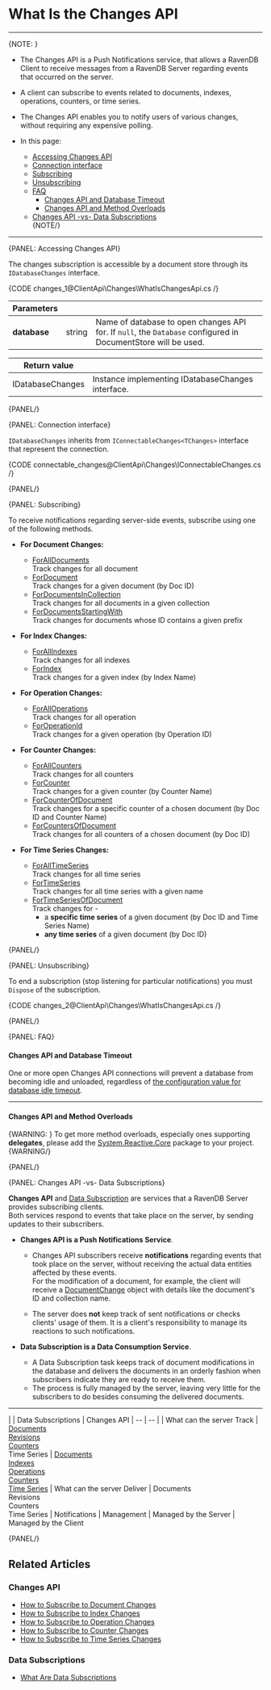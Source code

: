 # What Is the Changes API

---

{NOTE: }

* The Changes API is a Push Notifications service, that allows a RavenDB Client to 
  receive messages from a RavenDB Server regarding events that occurred on the server.  
* A client can subscribe to events related to documents, indexes, operations, counters, or time series.  
* The Changes API enables you to notify users of various changes, without requiring 
  any expensive polling.  

* In this page:  
  * [Accessing Changes API](../../client-api/changes/what-is-changes-api#accessing-changes-api)  
  * [Connection interface](../../client-api/changes/what-is-changes-api#connection-interface)  
  * [Subscribing](../../client-api/changes/what-is-changes-api#subscribing)  
  * [Unsubscribing](../../client-api/changes/what-is-changes-api#unsubscribing)  
  * [FAQ](../../client-api/changes/what-is-changes-api#faq)  
     * [Changes API and Database Timeout](../../client-api/changes/what-is-changes-api#changes-api-and-database-timeout)  
     * [Changes API and Method Overloads](../../client-api/changes/what-is-changes-api#changes-api-and-method-overloads)  
  * [Changes API -vs- Data Subscriptions](../../client-api/changes/what-is-changes-api#changes-api--vs--data-subscriptions)  
{NOTE/}

---

{PANEL: Accessing Changes API}

The changes subscription is accessible by a document store through its `IDatabaseChanges` interface.

{CODE changes_1@ClientApi\Changes\WhatIsChangesApi.cs /}

| Parameters | | |
| ------------- | ------------- | ----- |
| **database** | string | Name of database to open changes API for. If `null`, the `Database` configured in DocumentStore will be used. |

| Return value | |
| ------------- | ----- |
| IDatabaseChanges | Instance implementing IDatabaseChanges interface. |

{PANEL/}

{PANEL: Connection interface}

`IDatabaseChanges` inherits from `IConnectableChanges<TChanges>` interface that represent the connection.

{CODE connectable_changes@ClientApi\Changes\IConnectableChanges.cs /}

{PANEL/}

{PANEL: Subscribing}

To receive notifications regarding server-side events, subscribe using one of the following methods.  

* **For Document Changes:**  
   - [ForAllDocuments](../../client-api/changes/how-to-subscribe-to-document-changes#foralldocuments)  
     Track changes for all document  
   - [ForDocument](../../client-api/changes/how-to-subscribe-to-document-changes#fordocument)  
     Track changes for a given document (by Doc ID)  
   - [ForDocumentsInCollection](../../client-api/changes/how-to-subscribe-to-document-changes#fordocumentsincollection)  
     Track changes for all documents in a given collection  
   - [ForDocumentsStartingWith](../../client-api/changes/how-to-subscribe-to-document-changes#fordocumentsstartingwith)  
     Track changes for documents whose ID contains a given prefix  

* **For Index Changes:**
   - [ForAllIndexes](../../client-api/changes/how-to-subscribe-to-index-changes#forallindexes)  
     Track changes for all indexes  
   - [ForIndex](../../client-api/changes/how-to-subscribe-to-index-changes#forindex)  
     Track changes for a given index (by Index Name)   

* **For Operation Changes:**
   - [ForAllOperations](../../client-api/changes/how-to-subscribe-to-operation-changes#foralloperations)  
     Track changes for all operation  
   - [ForOperationId](../../client-api/changes/how-to-subscribe-to-operation-changes#foroperation)  
     Track changes for a given operation (by Operation ID)  

* **For Counter Changes:**
   - [ForAllCounters](../../client-api/changes/how-to-subscribe-to-counter-changes#forallcounters)  
     Track changes for all counters  
   - [ForCounter](../../client-api/changes/how-to-subscribe-to-counter-changes#forcounter)  
     Track changes for a given counter (by Counter Name)  
   - [ForCounterOfDocument](../../client-api/changes/how-to-subscribe-to-counter-changes#forcounterofdocument)  
     Track changes for a specific counter of a chosen document (by Doc ID and Counter Name)  
   - [ForCountersOfDocument](../../client-api/changes/how-to-subscribe-to-counter-changes#forcountersofdocument)  
     Track changes for all counters of a chosen document (by Doc ID)  

* **For Time Series Changes:**
   - [ForAllTimeSeries](../../client-api/changes/how-to-subscribe-to-time-series-changes#foralltimeseries)  
     Track changes for all time series  
   - [ForTimeSeries](../../client-api/changes/how-to-subscribe-to-time-series-changes#fortimeseries)  
     Track changes for all time series with a given name  
   - [ForTimeSeriesOfDocument](../../client-api/changes/how-to-subscribe-to-time-series-changes#fortimeseriesofdocument)  
     Track changes for -  
      * a **specific time series** of a given document (by Doc ID and Time Series Name)  
      * **any time series** of a given document (by Doc ID)  

{PANEL/}

{PANEL: Unsubscribing}

To end a subscription (stop listening for particular notifications) you must 
`Dispose` of the subscription.  

{CODE changes_2@ClientApi\Changes\WhatIsChangesApi.cs /}

{PANEL/}

{PANEL: FAQ}

#### Changes API and Database Timeout

One or more open Changes API connections will prevent a database from becoming 
idle and unloaded, regardless of [the configuration value for database idle timeout](../../server/configuration/database-configuration#databases.maxidletimeinsec).  

---

#### Changes API and Method Overloads

{WARNING: }
To get more method overloads, especially ones supporting **delegates**, please add the 
[System.Reactive.Core](https://www.nuget.org/packages/System.Reactive.Core/) package to your project.  
{WARNING/}

{PANEL/}

{PANEL: Changes API -vs- Data Subscriptions}

**Changes API** and [Data Subscription](../../client-api/data-subscriptions/what-are-data-subscriptions) 
are services that a RavenDB Server provides subscribing clients.  
Both services respond to events that take place on the server, by sending updates 
to their subscribers.  

* **Changes API is a Push Notifications Service**.  
   * Changes API subscribers receive **notifications** regarding events that 
     took place on the server, without receiving the actual data entities 
     affected by these events.  
     For the modification of a document, for example, the client will receive 
     a [DocumentChange](../../client-api/changes/how-to-subscribe-to-document-changes#documentchange) 
     object with details like the document's ID and collection name.  

   * The server does **not** keep track of sent notifications or 
     checks clients' usage of them. It is a client's responsibility 
     to manage its reactions to such notifications.  

* **Data Subscription is a Data Consumption Service**.  
   * A Data Subscription task keeps track of document modifications in the 
     database and delivers the documents in an orderly fashion when subscribers 
     indicate they are ready to receive them. 
   * The process is fully managed by the server, leaving very little for 
     the subscribers to do besides consuming the delivered documents.  

---

|    | Data Subscriptions | Changes API 
| -- | -- | 
| What can the server Track | [Documents](../../client-api/data-subscriptions/what-are-data-subscriptions#documents-processing) <br> [Revisions](../../client-api/data-subscriptions/advanced-topics/subscription-with-revisioning) <br> [Counters](../../client-api/data-subscriptions/creation/examples#including-counters) <br> Time Series | [Documents](../../client-api/changes/how-to-subscribe-to-document-changes) <br> [Indexes](../../client-api/changes/how-to-subscribe-to-index-changes) <br> [Operations](../../client-api/changes/how-to-subscribe-to-operation-changes) <br> [Counters](../../client-api/changes/how-to-subscribe-to-counter-changes) <br> [Time Series](../../client-api/changes/how-to-subscribe-to-time-series-changes) 
| What can the server Deliver | Documents <br> Revisions <br> Counters <br> Time Series | Notifications 
| Management | Managed by the Server | Managed by the Client 


{PANEL/}

## Related Articles

### Changes API

- [How to Subscribe to Document Changes](../../client-api/changes/how-to-subscribe-to-document-changes)  
- [How to Subscribe to Index Changes](../../client-api/changes/how-to-subscribe-to-index-changes)  
- [How to Subscribe to Operation Changes](../../client-api/changes/how-to-subscribe-to-operation-changes)  
- [How to Subscribe to Counter Changes](../../client-api/changes/how-to-subscribe-to-counter-changes)  
- [How to Subscribe to Time Series Changes](../../client-api/changes/how-to-subscribe-to-time-series-changes)  

### Data Subscriptions

- [What Are Data Subscriptions](../../client-api/data-subscriptions/what-are-data-subscriptions)  
